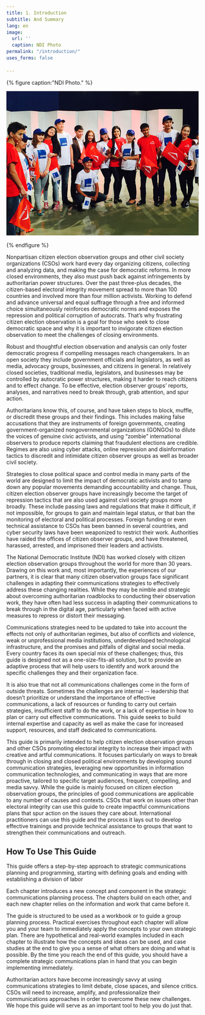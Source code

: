 ```yaml
---
title: 1. Introduction
subtitle: And Summary
lang: en
image:
  url: ''
  caption: NDI Photo
permalink: "/introduction/"
uses_forms: false

---
```

{% figure caption:"NDI Photo." %}

![NDI Photo](/assets/images/ndi_kyrgyz_debates-1.jpg "NDI Photo.")

{% endfigure %}

Nonpartisan citizen election observation groups and other civil society organizations (CSOs) work hard every day organizing citizens, collecting and analyzing data, and making the case for democratic reforms. In more closed environments, they also must push back against infringements by authoritarian power structures. Over the past three-plus decades, the citizen-based electoral integrity movement spread to more than 100 countries and involved more than four million activists. Working to defend and advance universal and equal suffrage through a free and informed choice simultaneously reinforces democratic norms and exposes the repression and political corruption of autocrats. That’s why frustrating citizen election observation is a goal for those who seek to close democratic space and why it is important to invigorate citizen election observation to meet the challenges of closing environments.

Robust and thoughtful election observation and analysis can only foster democratic progress if compelling messages reach changemakers. In an open society they include government officials and legislators, as well as media, advocacy groups, businesses, and citizens in general. In relatively closed societies, traditional media, legislators, and businesses may be controlled by autocratic power structures, making it harder to reach citizens and to effect change. To be effective, election observer groups’ reports, analyses, and narratives need to break through, grab attention, and spur action.

Authoritarians know this, of course, and have taken steps to block, muffle, or discredit these groups and their findings. This includes making false accusations that they are instruments of foreign governments, creating government-organized nongovernmental organizations (GONGOs) to dilute the voices of genuine civic activists, and using “zombie” international observers to produce reports claiming that fraudulent elections are credible. Regimes are also using cyber attacks, online repression and disinformation tactics to discredit and intimidate citizen observer groups as well as broader civil society.

Strategies to close political space and control media in many parts of the world are designed to limit the impact of democratic activists and to tamp down any popular movements demanding accountability and change. Thus, citizen election observer groups have increasingly become the target of repression tactics that are also used against civil society groups more broadly. These include passing laws and regulations that make it difficult, if not impossible, for groups to gain and maintain legal status, or that ban the monitoring of electoral and political processes. Foreign funding or even technical assistance to CSOs has been banned in several countries, and cyber security laws have been weaponized to restrict their work. Authorities have raided the offices of citizen observer groups, and have threatened, harassed, arrested, and imprisoned their leaders and activists.

The National Democratic Institute (NDI) has worked closely with citizen election observation groups throughout the world for more than 30 years. Drawing on this work and, most importantly, the experiences of our partners, it is clear that many citizen observation groups face significant challenges in adapting their communications strategies to effectively address these changing realities. While they may be nimble and strategic about overcoming authoritarian roadblocks to conducting their observation work, they have often had less success in adapting their communications to break through in the digital age, particularly when faced with active measures to repress or distort their messaging.

Communications strategies need to be updated to take into account the effects not only of authoritarian regimes, but also of conflicts and violence, weak or unprofessional media institutions, underdeveloped technological infrastructure, and the promises and pitfalls of digital and social media. Every country faces its own special mix of these challenges; thus, this guide is designed not as a one-size-fits-all solution, but to provide an adaptive process that will help users to identify and work around the specific challenges they and their organization face.

It is also true that not all communications challenges come in the form of outside threats. Sometimes the challenges are internal -- leadership that doesn’t prioritize or understand the importance of effective communications, a lack of resources or funding to carry out certain strategies, insufficient staff to do the work, or a lack of expertise in how to plan or carry out effective communications. This guide seeks to build internal expertise and capacity as well as make the case for increased support, resources, and staff dedicated to communications.

This guide is primarily intended to help citizen election observation groups and other CSOs promoting electoral integrity to increase their impact with creative and artful communications. It focuses particularly on ways to break through in closing and closed political environments by developing sound communication strategies, leveraging new opportunities in information communication technologies, and communicating in ways that are more proactive, tailored to specific target audiences, frequent, compelling, and media savvy. While the guide is mainly focused on citizen election observation groups, the principles of good communications are applicable to any number of causes and contexts. CSOs that work on issues other than electoral integrity can use this guide to create impactful communications plans that spur action on the issues they care about. International practitioners can use this guide and the process it lays out to develop effective trainings and provide technical assistance to groups that want to strengthen their communications and outreach.

## How To Use This Guide

This guide offers a step-by-step approach to strategic communications planning and programming, starting with defining goals and ending with establishing a division of labor

Each chapter introduces a new concept and component in the strategic communications planning process. The chapters build on each other, and each new chapter relies on the information and work that came before it.

The guide is structured to be used as a workbook or to guide a group planning process. Practical exercises throughout each chapter will allow you and your team to immediately apply the concepts to your own strategic plan. There are hypothetical and real-world examples included in each chapter to illustrate how the concepts and ideas can be used, and case studies at the end to give you a sense of what others are doing and what is possible. By the time you reach the end of this guide, you should have a complete strategic communications plan in hand that you can begin implementing immediately.

Authoritarian actors have become increasingly savvy at using communications strategies to limit debate, close spaces, and silence critics. CSOs will need to increase, amplify, and professionalize their communications approaches in order to overcome these new challenges. We hope this guide will serve as an important tool to help you do just that.